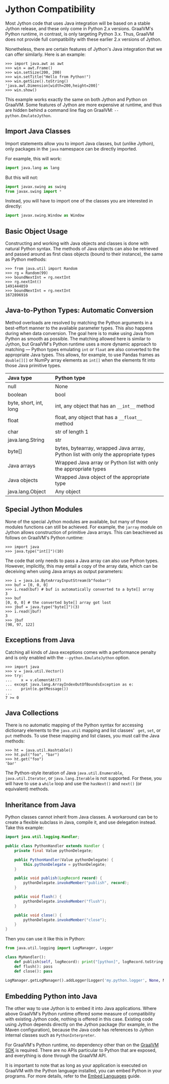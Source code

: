# Jython Compatibility

Most Jython code that uses Java integration will be based on a
stable Jython release, and these only come in Python 2.x versions.
GraalVM's Python runtime, in contrast, is only targeting Python 3.x.
Thus, GraalVM does not provide full compatibility with these earlier 2.x versions of Jython.

Nonetheless, there are certain features of Jython's Java integration that we can offer similarly.
Here is an example:

    >>> import java.awt as awt
    >>> win = awt.Frame()
    >>> win.setSize(200, 200)
    >>> win.setTitle("Hello from Python!")
    >>> win.getSize().toString()
    'java.awt.Dimension[width=200,height=200]'
    >>> win.show()

This example works exactly the same on both Jython and Python on GraalVM.
Some features of Jython are more expensive at runtime, and thus are hidden behind a
command line flag on GraalVM: `--python.EmulateJython`.

## Import Java Classes

Import statements allow you to import Java classes, but (unlike Jython), only
packages in the `java` namespace can be directly imported.

For example, this will work:
```python
import java.lang as lang
```
But this will not:
```python
import javax.swing as swing
from javax.swing import *
```
Instead, you will have to import one of the classes you are interested in directly:
```python
import javax.swing.Window as Window
```

## Basic Object Usage

Constructing and working with Java objects and classes is done with natural
Python syntax. The methods of Java objects can also be retrieved and passed
around as first class objects (bound to their instance), the same as Python
methods:

    >>> from java.util import Random
    >>> rg = Random(99)
    >>> boundNextInt = rg.nextInt
    >>> rg.nextInt()
    1491444859
    >>> boundNextInt = rg.nextInt
    1672896916

## Java-to-Python Types: Automatic Conversion

Method overloads are resolved by matching the Python arguments in a best-effort manner to the available parameter types.
This also happens during when data conversion.
The goal here is to make using Java from Python as smooth as possible.
The matching allowed here is similar to Jython, but GraalVM's Python runtime uses a more dynamic approach to matching &mdash; Python types emulating `int` or `float` are also converted to the appropriate Java types.
This allows, for example, to use Pandas frames as `double[][]` or NumPy array elements as `int[]` when the elements fit into those Java primitive types.

| Java type              | Python type                                                                       |
|:-----------------------|:----------------------------------------------------------------------------------|
| null                   | None                                                                              |
| boolean                | bool                                                                              |
| byte, short, int, long | int, any object that has an `__int__` method                                      |
| float                  | float, any object that has a `__float__` method                                   |
| char                   | str of length 1                                                                   |
| java.lang.String       | str                                                                               |
| byte[]                 | bytes, bytearray, wrapped Java array, Python list with only the appropriate types |
| Java arrays            | Wrapped Java array or Python list with only the appropriate types                 |
| Java objects           | Wrapped Java object of the appropriate type                                       |
| java.lang.Object       | Any object                                                                        |

## Special Jython Modules

None of the special Jython modules are available, but many of those modules functions can still be achieved.
For example, the `jarray` module on Jython allows construction of primitive Java arrays.
This can beachieved as follows on GraalVM's Python runtime:

    >>> import java
    >>> java.type("int[]")(10)

The code that only needs to pass a Java array can also use Python types.
However, implicitly, this may entail a copy of the array data, which can be deceiving when using Java arrays as output parameters:

    >>> i = java.io.ByteArrayInputStream(b"foobar")
    >>> buf = [0, 0, 0]
    >>> i.read(buf) # buf is automatically converted to a byte[] array
    3
    >>> buf
    [0, 0, 0] # the converted byte[] array got lost
    >>> jbuf = java.type("byte[]")(3)
    >>> i.read(jbuf)
    3
    >>> jbuf
    [98, 97, 122]

## Exceptions from Java

Catching all kinds of Java exceptions comes with a performance penalty and is only enabled with the `--python.EmulateJython` option.

    >>> import java
    >>> v = java.util.Vector()
    >>> try:
    ...    x = v.elementAt(7)
    ... except java.lang.ArrayIndexOutOfBoundsException as e:
    ...    print(e.getMessage())
    ...
    7 >= 0

## Java Collections

There is no automatic mapping of the Python syntax for accessing dictionary
elements to the `java.util` mapping and list classes' ` get`, `set`, or `put`
methods. To use these mapping and list clases, you must call the Java methods:

    >>> ht = java.util.Hashtable()
    >>> ht.put("foo", "bar")
    >>> ht.get("foo")
    'bar'

The Python-style iteration of Java `java.util.Enumerable`,
`java.util.Iterator`, or `java.lang.Iterable`  is not supported. For these, you will have to use a
`while` loop and use the `hasNext()` and `next()` (or equivalent) methods. <!---this doesn't want an example?--->

## Inheritance from Java

Python classes cannot inherit from Java classes.
A workaround can be to create a flexible subclass in Java, compile it, and use delegation instead.
Take this example:
```java
import java.util.logging.Handler;

public class PythonHandler extends Handler {
    private final Value pythonDelegate;

    public PythonHandler(Value pythonDelegate) {
        this.pythonDelegate = pythonDelegate;
    }

    public void publish(LogRecord record) {
        pythonDelegate.invokeMember("publish", record);
    }

    public void flush() {
        pythonDelegate.invokeMember("flush");
    }

    public void close() {
        pythonDelegate.invokeMember("close");
    }
}
```
Then you can use it like this in Python:
```python
from java.util.logging import LogManager, Logger

class MyHandler():
    def publish(self, logRecord): print("[python]", logRecord.toString())​
    def flush(): pass​
    def close(): pass
​
LogManager.getLogManager().addLogger(Logger('my.python.logger', None, MyHandler()))
```

## Embedding Python into Java

The other way to use Jython is to embed it into Java applications.
Where above GraalVM's Python runtime offered some measure of compatibility with existing Jython code, nothing is offered in this case.
Existing code using Jython depends directly on the Jython package (for example, in the Maven configuration), because the Java code has references to Jython internal classes such as `PythonInterpreter`.

For GraalVM's Python runtime, no dependency other than on the [GraalVM SDK](https://mvnrepository.com/artifact/org.graalvm.sdk/graal-sdk) is required.
There are no APIs particular to Python that are exposed, and everything is done through the GraalVM API.

It is important to note that as long as your application is executed on GraalVM with the Python language installed,
you can embed Python in your programs.
For more details, refer to the [Embed Languages](https://www.graalvm.org/docs/reference-manual/embed-languages/#Function_Python) guide.
